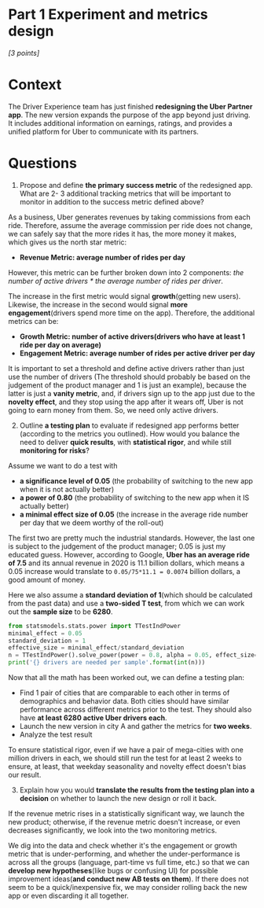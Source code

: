 # Part 1 Experiment and metrics design
*[3 points]*

# Context

The Driver Experience team has just finished **redesigning 
the Uber Partner app**. The new version expands the purpose of the app beyond just driving.
It includes additional information on earnings, ratings, 
and provides a unified platform for Uber to communicate with its partners.

# Questions

1. Propose and define **the primary success metric** of the redesigned app. 
What are 2- 3 additional tracking metrics that will be important to monitor in 
addition to the success metric defined above?

As a business, Uber generates revenues by taking commissions from each ride.
Therefore, assume the average commission per ride does not change, we can safely say that
the more rides it has, the more money it makes, which gives us the north star metric:

- **Revenue Metric: average number of rides per day**

However, this metric can be further broken down into 2 components: *the number of active drivers * the average number of rides per driver*.

The increase in the first metric would signal **growth**(getting new users). 
Likewise, the increase in the second would signal **more engagement**(drivers spend more time on the app). 
Therefore, the additional metrics can be:

- **Growth Metric: number of active drivers(drivers who have at least 1 ride per day on average)**
- **Engagement Metric: average number of rides per active driver per day**

It is important to set a threshold and define active drivers rather than just use the number of drivers
(The threshold should probably be based on the judgement of the product manager and 1 is just an example),
because the latter is just a **vanity metric**, and, if drivers sign up to the app just due to the **novelty effect**, 
and they stop using the app after it wears off, Uber is not going to earn money from them. 
So, we need only active drivers.

2. Outline **a testing plan** to evaluate if redesigned app performs better 
(according to the metrics you outlined). How would you balance the need
to deliver **quick results**, with **statistical rigor**, and while still **monitoring for risks**?

Assume we want to do a test with
- **a significance level of 0.05** (the probability of switching to the new app when it is not actually better)
- **a power of 0.80** (the probability of switching to the new app when it IS actually better)
- **a minimal effect size of 0.05** (the increase in the average ride number per day that we deem worthy of the roll-out)

The first two are pretty much the industrial standards. However, the last one is subject to the judgement of the product
manager; 0.05 is just my educated guess. However, according to Google, **Uber has an average ride of 7.5** and 
its annual revenue in 2020 is 11.1 billion dollars, which means a 0.05 increase would translate to `0.05/75*11.1 = 0.0074`
billion dollars, a good amount of money.

Here we also assume a **standard deviation of 1**(which should be calculated from the past data) and use a **two-sided T test**,
from which we can work out the **sample size** to be **6280**. 

```python
from statsmodels.stats.power import TTestIndPower
minimal_effect = 0.05
standard_deviation = 1
effective_size = minimal_effect/standard_deviation
n = TTestIndPower().solve_power(power = 0.8, alpha = 0.05, effect_size=effective_size)
print('{} drivers are needed per sample'.format(int(n)))
```

Now that all the math has been worked out, we can define a testing plan:
- Find 1 pair of cities that are comparable to each other in terms of demographics and behavior data.
Both cities should have similar performance across different metrics prior to the test. They should also have
**at least 6280 active Uber drivers each**.
- Launch the new version in city A and gather the metrics for **two weeks**.
- Analyze the test result

To ensure statistical rigor, even if we have a pair of mega-cities with one million drivers in each, we should still
run the test for at least 2 weeks to ensure, at least, that weekday seasonality and novelty effect doesn't bias our result.

3. Explain how you would **translate the results from the testing plan 
into a decision** on whether to launch the new design or roll it back.

If the revenue metric rises in a statistically significant way, we launch the new product;
otherwise, if the revenue metric doesn't increase, or even decreases significantly, we look into the two monitoring metrics.

We dig into the data and check whether it's the engagement or growth metric that is under-performing, and whether the under-performance is across
all the groups (language, part-time vs full time, etc.) so that we can **develop new hypotheses**(like bugs or confusing UI) for possible improvement
ideas(**and conduct new AB tests on them**).
If there does not seem to be a quick/inexpensive fix, we may consider rolling back the new app or even discarding it all together.
